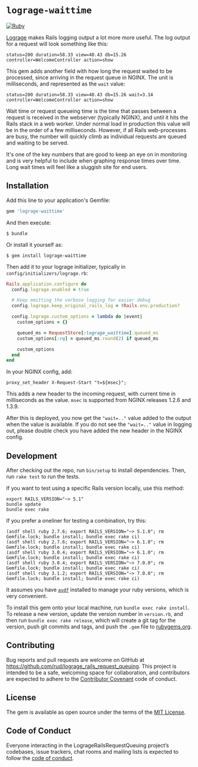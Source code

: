 # `lograge-waittime`

[![Ruby](https://github.com/rud/lograge-waittime/actions/workflows/ruby.yml/badge.svg)](https://github.com/rud/lograge-waittime/actions/workflows/ruby.yml)

[Lograge](https://github.com/roidrage/lograge) makes Rails logging output a lot more more useful.
The log output for a request will look something like this:

```
status=200 duration=58.33 view=40.43 db=15.26 controller=WelcomeController action=show
```

This gem adds another field with how long the request waited to be processed, since arriving in the request queue in NGINX.
The unit is milliseconds, and represented as the `wait` value:

```
status=200 duration=58.33 view=40.43 db=15.26 wait=3.14 controller=WelcomeController action=show
```

Wait time or request queueing time is the time that passes between a request is received in the webserver (typically NGINX), and until it hits the Rails stack in a web worker.
Under normal load in production this value will be in the order of a few milliseconds.
However, if all Rails web-processes are busy, the number will quickly climb as individual requests are queued and waiting to be served.

It's one of the key numbers that are good to keep an eye on in monitoring and is very helpful to include when graphing response times over time.
Long wait times will feel like a sluggish site for end users.

## Installation

Add this line to your application's Gemfile:

```ruby
gem 'lograge-waittime'
```

And then execute:

    $ bundle

Or install it yourself as:

    $ gem install lograge-waittime

Then add it to your lograge initializer, typically in `config/initializers/lograge.rb`:

``` ruby
Rails.application.configure do
  config.lograge.enabled = true

  # Keep emitting the verbose logging for easier debug
  config.lograge.keep_original_rails_log = !Rails.env.production?

  config.lograge.custom_options = lambda do |event|
    custom_options = {}

    queued_ms = RequestStore[:lograge_waittime].queued_ms
    custom_options[:rq] = queued_ms.round(2) if queued_ms

    custom_options
  end
end
```

In your NGINX config, add:
```
proxy_set_header X-Request-Start "t=${msec}";
```

This adds a new header to the incoming request, with current time in milliseconds as the value. 
`msec` is supported from NGINX releases 1.2.6 and 1.3.9.

After this is deployed, you now get the `"wait=.."` value added to the output when the value is available.
If you do not see the `"wait=.."` value in logging out, please double check you have added the new header in the NGINX config.

## Development

After checking out the repo, run `bin/setup` to install dependencies. Then, run `rake test` to run the tests.

If you want to test using a specific Rails version locally, use this method:

``` shell-interaction
export RAILS_VERSION="~> 5.1" 
bundle update
bundle exec rake
```

If you prefer a oneliner for testing a combination, try this:
```
(asdf shell ruby 2.7.6; export RAILS_VERSION="~> 5.1.0"; rm Gemfile.lock; bundle install; bundle exec rake ci)
(asdf shell ruby 2.7.6; export RAILS_VERSION="~> 6.1.0"; rm Gemfile.lock; bundle install; bundle exec rake ci)
(asdf shell ruby 3.0.4; export RAILS_VERSION="~> 6.1.0"; rm Gemfile.lock; bundle install; bundle exec rake ci)
(asdf shell ruby 3.0.4; export RAILS_VERSION="~> 7.0.0"; rm Gemfile.lock; bundle install; bundle exec rake ci)
(asdf shell ruby 3.1.2; export RAILS_VERSION="~> 7.0.0"; rm Gemfile.lock; bundle install; bundle exec rake ci)
```

It assumes you have [`asdf`](https://asdf-vm.com/) installed to manage your ruby versions, which is very convenient.


To install this gem onto your local machine, run `bundle exec rake install`. To release a new version, update the version number in `version.rb`, and then run `bundle exec rake release`, which will create a git tag for the version, push git commits and tags, and push the `.gem` file to [rubygems.org](https://rubygems.org).

## Contributing

Bug reports and pull requests are welcome on GitHub at https://github.com/rud/lograge_rails_request_queuing. This project is intended to be a safe, welcoming space for collaboration, and contributors are expected to adhere to the [Contributor Covenant](http://contributor-covenant.org) code of conduct.

## License

The gem is available as open source under the terms of the [MIT License](https://opensource.org/licenses/MIT).

## Code of Conduct

Everyone interacting in the LogrageRailsRequestQueuing project’s codebases, issue trackers, chat rooms and mailing lists is expected to follow the [code of conduct](https://github.com/rud/lograge_rails_request_queuing/blob/master/CODE_OF_CONDUCT.md).
